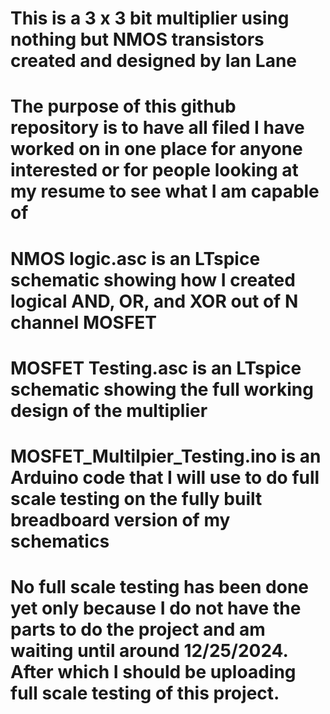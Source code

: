 # This is a 3 x 3 bit multiplier using nothing but NMOS transistors created and designed by Ian Lane
# The purpose of this github repository is to have all filed I have worked on in one place for anyone interested or for people looking at my resume to see what I am capable of
# NMOS logic.asc is an LTspice schematic showing how I created logical AND, OR, and XOR out of N channel MOSFET
# MOSFET Testing.asc is an LTspice schematic showing the full working design of the multiplier
# MOSFET_Multilpier_Testing.ino is an Arduino code that I will use to do full scale testing on the fully built breadboard version of my schematics
# No full scale testing has been done yet only because I do not have the parts to do the project and am waiting until around 12/25/2024. After which I should be uploading full scale testing of this project.
